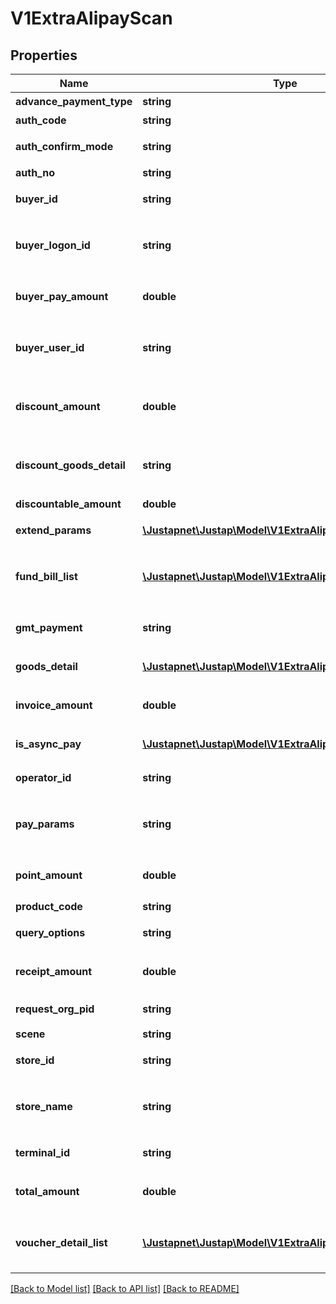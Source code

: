 # V1ExtraAlipayScan

## Properties
Name | Type | Description | Notes
------------ | ------------- | ------------- | -------------
**advance_payment_type** | **string** | 预授权类型 | 
**auth_code** | **string** | 用户的条码 | 
**auth_confirm_mode** | **string** | 授权确认方式 | 
**auth_no** | **string** | 授权号 | 
**buyer_id** | **string** | 买家的支付宝用户id | 
**buyer_logon_id** | **string** | [ONLY IN RESPONSE] 买家支付宝账号 | 
**buyer_pay_amount** | **double** | [ONLY IN RESPONSE] 付款金额 | 
**buyer_user_id** | **string** | [ONLY IN RESPONSE] 买家在支付宝的用户id | 
**discount_amount** | **double** | [ONLY IN RESPONSE] 商家优惠金额 | 
**discount_goods_detail** | **string** | [ONLY IN RESPONSE] 商家优惠商品明细 | 
**discountable_amount** | **double** | 可打折金额 | 
**extend_params** | [**\Justapnet\Justap\Model\V1ExtraAlipayExtendParams**](V1ExtraAlipayExtendParams.md) | 业务扩展参数 | [optional] 
**fund_bill_list** | [**\Justapnet\Justap\Model\V1ExtraAlipayFundBillList**](V1ExtraAlipayFundBillList.md) | [ONLY IN RESPONSE] 支付金额信息 | [optional] 
**gmt_payment** | **string** | [ONLY IN RESPONSE] 支付时间 | 
**goods_detail** | [**\Justapnet\Justap\Model\V1ExtraAlipayGoodsDetail[]**](V1ExtraAlipayGoodsDetail.md) | 商品明细列表 | [optional] 
**invoice_amount** | **double** | [ONLY IN RESPONSE] 开票金额 | 
**is_async_pay** | [**\Justapnet\Justap\Model\V1ExtraAlipayPayParams**](V1ExtraAlipayPayParams.md) | 是否异步支付 | [optional] 
**operator_id** | **string** | 商户操作员编号 | 
**pay_params** | **string** | [ONLY IN RESPONSE] 支付宝返回的支付参数 | 
**point_amount** | **double** | [ONLY IN RESPONSE] 集分宝金额 | 
**product_code** | **string** | 销售产品码 | 
**query_options** | **string** | 商户授权查询类型 | 
**receipt_amount** | **double** | [ONLY IN RESPONSE] 实收金额 | 
**request_org_pid** | **string** | 请求方机构id | 
**scene** | **string** | 支付场景 | 
**store_id** | **string** | 商户门店编号 | 
**store_name** | **string** | [ONLY IN RESPONSE] 商户门店名称 | 
**terminal_id** | **string** | 商户机具终端编号 | 
**total_amount** | **double** | [ONLY IN RESPONSE] 订单金额 | 
**voucher_detail_list** | [**\Justapnet\Justap\Model\V1ExtraAlipayVoucherDetailList**](V1ExtraAlipayVoucherDetailList.md) | [ONLY IN RESPONSE] 商家优惠明细列表 | [optional] 

[[Back to Model list]](../README.md#documentation-for-models) [[Back to API list]](../README.md#documentation-for-api-endpoints) [[Back to README]](../README.md)


